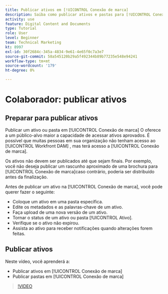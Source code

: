 ```yaml
---
title: Publicar ativos em [!UICONTROL Conexão de marca]
description: Saiba como publicar ativos e pastas para [!UICONTROL Conexão de marca] em [!UICONTROL Workfront DAM].
activity: use
feature: Digital Content and Documents
type: Tutorial
role: User
level: Beginner
team: Technical Marketing
kt: 8997
exl-id: 30f2684c-345a-4834-9e61-4e65f0c7a3e7
source-git-commit: 58a545120b29a5f492344b89b77235e548e94241
workflow-type: tm+mt
source-wordcount: '179'
ht-degree: 0%

---
```


# Colaborador: publicar ativos

## Preparar para publicar ativos

Publicar um ativo ou pasta em [!UICONTROL Conexão de marca] O oferece a um público-alvo maior a capacidade de acessar ativos aprovados. É possível que muitas pessoas em sua organização não tenham acesso ao [!UICONTROL Workfront DAM] , mas terá acesso a [!UICONTROL Conexão de marca].

Os ativos não devem ser publicados até que sejam finais. Por exemplo, você não deseja publicar um rascunho aproximado de uma brochura para [!UICONTROL Conexão de marca]caso contrário, poderia ser distribuído antes da finalização.

Antes de publicar um ativo na [!UICONTROL Conexão de marca], você pode querer fazer o seguinte:

* Coloque um ativo em uma pasta específica.
* Edite os metadados e as palavras-chave de um ativo.
* Faça upload de uma nova versão de um ativo.
* Tornar o status de um ativo ou pasta [!UICONTROL Ativo].
* Verifique se o ativo não expirou.
* Assista ao ativo para receber notificações quando alterações forem feitas.

## Publicar ativos

Neste vídeo, você aprenderá a:

* Publicar ativos em [!UICONTROL Conexão de marca]
* Publicar pastas em [!UICONTROL Conexão de marca]

>[!VIDEO](https://video.tv.adobe.com/v/335257/?quality=12)
